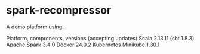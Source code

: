 # spark-recompressor
A demo platform using:

Platform, compronents, versions (accepting updates)
Scala 2.13.11 (sbt 1.8.3)
Apache Spark 3.4.0
Docker 24.0.2
Kubernetes
Minikube 1.30.1
